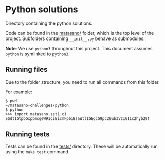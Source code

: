 # Python solutions

Directory containing the python solutions.

Code can be found in the [matasano/](matasano) folder, which is the top level
of the project. Subfolders containing `__init__.py` behave as submodules.

**Note**: We use `python3` throughout this project. This document assumes
`python` is symlinked to `python3`.

## Running files

Due to the folder structure, you need to run all commands from this folder.

For example:
```
$ pwd
~/matasano-challenges/python
$ python
>>> import matasano.set1.c1
SSdtIGtpbGxpbmcgeW91ciBicmFpbiBsaWtlIGEgcG9pc29ub3VzIG11c2hyb29t 

```

## Running tests

Tests can be found in the [tests/](tests) directory. These will be
automatically run using the `make test` command.
